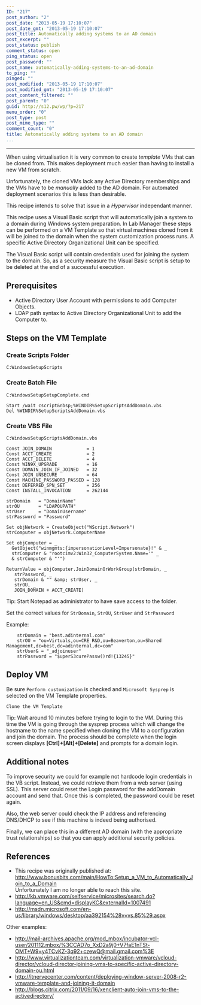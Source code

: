 ```yaml
---
ID: "217"
post_author: "2"
post_date: "2013-05-19 17:10:07"
post_date_gmt: "2013-05-19 17:10:07"
post_title: Automatically adding systems to an AD domain
post_excerpt: ""
post_status: publish
comment_status: open
ping_status: open
post_password: ""
post_name: automatically-adding-systems-to-an-ad-domain
to_ping: ""
pinged: ""
post_modified: "2013-05-19 17:10:07"
post_modified_gmt: "2013-05-19 17:10:07"
post_content_filtered: ""
post_parent: "0"
guid: http://s12.pw/wp/?p=217
menu_order: "0"
post_type: post
post_mime_type: ""
comment_count: "0"
title: Automatically adding systems to an AD domain
...
```

---

When using virtualisation it is very common to create <em>template</em> VMs that can be cloned from.  This makes deployment much easier than having to install a new VM from scratch.

Unfortunately, the cloned VMs lack any Active Directory memberships and the VMs have to be <em>manually</em> added to the AD domain.  For automated deployment scenarios this is less than desirable.

This recipe intends to solve that issue in a <em>Hypervisor</em> independant manner.

This recipe uses a Visual Basic script that will automatically join a system to a domain during Windows system preparation. In Lab Manager these steps can be performed on a VM Template so that virtual machines cloned from it will be joined to the domain when the system customization process runs. A specific Active Directory Organizational Unit can be specified.

The Visual Basic script will contain credentials used for joining the system to the domain. So, as a security measure the Visual Basic script is setup to be deleted at the end of a successful execution.

<h2>Prerequisites</h2>

<ul>
<li>Active Directory User Account with permissions to add Computer Objects.</li>
<li>LDAP path syntax to Active Directory Organizational Unit to add the Computer to. </li>
</ul>

<h2>Steps on the VM Template</h2>

<h3>Create Scripts Folder</h3>

<code>C:WindowsSetupScripts</code>

<h3>Create Batch File</h3>

<code>C:WindowsSetupSetupComplete.cmd</code>

<pre><code>Start /wait cscript&amp;nbsp;%WINDIR%SetupScriptsAddDomain.vbs
Del %WINDIR%SetupScriptsAddDomain.vbs
</code></pre>

<h3>Create VBS File</h3>

<code>C:WindowsSetupScriptsAddDomain.vbs</code>

<pre><code>Const JOIN_DOMAIN             = 1
Const ACCT_CREATE             = 2
Const ACCT_DELETE             = 4
Const WIN9X_UPGRADE           = 16
Const DOMAIN_JOIN_IF_JOINED   = 32
Const JOIN_UNSECURE           = 64
Const MACHINE_PASSWORD_PASSED = 128
Const DEFERRED_SPN_SET        = 256
Const INSTALL_INVOCATION      = 262144

strDomain   = "DomainName"
strOU       = "LDAPOUPATH"
strUser     = "DomainUsername"
strPassword = "Password"

Set objNetwork = CreateObject("WScript.Network")
strComputer = objNetwork.ComputerName

Set objComputer = _
  GetObject("winmgmts:{impersonationLevel=Impersonate}!" &amp; _
  strComputer &amp; "rootcimv2:Win32_ComputerSystem.Name='" _
  &amp; strComputer &amp; "'")

ReturnValue = objComputer.JoinDomainOrWorkGroup(strDomain, _
   strPassword, _
   strDomain &amp; "" &amp;amp; strUser, _
   strOU, _
   JOIN_DOMAIN + ACCT_CREATE)
</code></pre>

Tip: Start Notepad as administrator to have save access to the folder.

Set the correct values for <code>StrDomain</code>, <code>StrOU</code>, <code>StrUser</code> and <code>StrPassword</code>

Example:

<pre><code>    strDomain = "best.adinternal.com" 
    strOU = "ou=Virtuals,ou=CRE R&amp;D,ou=Beaverton,ou=Shared Management,dc=best,dc=adinternal,dc=com" 
    strUser&amp; = "_adjoinuser" 
    strPassword = "$uperS3curePassw()rd!{13245}" 
</code></pre>

<h2>Deploy VM</h2>

Be sure <code>Perform customization</code> is checked and <code>Microsoft Sysprep</code> is selected on the VM Template properties.

<code>Clone the VM Template</code>

Tip: Wait around 10 minutes before trying to login to the VM. During this time the VM is going through the sysprep process which will change the hostname to the name specified when cloning the VM to a configuration and join the domain. The process should be complete when the login screen displays <strong>[Ctrl]+[Alt]+[Delete]</strong> and prompts for a domain login.

<h2>Additional notes</h2>

To improve security we could for example not hardcode login credentials in the VB script.  Instead, we could retrieve them from a web server (using SSL).  This server could reset the Login password for the addDomain account and send that.  Once this is completed, the password could be reset again.

Also, the web server could check the IP address and referencing DNS/DHCP to see if this machine is indeed being authorised.

Finally, we can place this in a different AD domain (with the appropriate trust relationships) so that you can apply additional security policies.

<h2>References</h2>

<ul>
<li>This recipe was originally published at: <a href="http://www.bonusbits.com/main/HowTo:Setup_a_VM_to_Automatically_Join_to_a_Domain">http://www.bonusbits.com/main/HowTo:Setup_a_VM_to_Automatically_Join_to_a_Domain</a><br />
Unfortunately I am no longer able to reach this site.</li>
<li><a href="http://kb.vmware.com/selfservice/microsites/search.do?language=en_US&amp;cmd=displayKC&amp;externalId=1007491">http://kb.vmware.com/selfservice/microsites/search.do?language=en_US&amp;cmd=displayKC&amp;externalId=1007491</a></li>
<li><a href="http://msdn.microsoft.com/en-us/library/windows/desktop/aa392154%28v=vs.85%29.aspx">http://msdn.microsoft.com/en-us/library/windows/desktop/aa392154%28v=vs.85%29.aspx</a></li>
</ul>

Other examples:

<ul>
<li><a href="http://mail-archives.apache.org/mod_mbox/incubator-vcl-user/201112.mbox/%3CCAD7o_XxD2a9j0+V7faE1nTSt-OMT+W9=y4TCvKZ-3q92+czewQ@mail.gmail.com%3E">http://mail-archives.apache.org/mod_mbox/incubator-vcl-user/201112.mbox/%3CCAD7o_XxD2a9j0+V7faE1nTSt-OMT+W9=y4TCvKZ-3q92+czewQ@mail.gmail.com%3E</a></li>
<li><a href="http://www.virtualizationteam.com/virtualization-vmware/vcloud-director/vcloud-director-joining-vms-to-specific-active-directory-domain-ou.html">http://www.virtualizationteam.com/virtualization-vmware/vcloud-director/vcloud-director-joining-vms-to-specific-active-directory-domain-ou.html</a></li>
<li><a href="http://itnervecenter.com/content/deploying-window-server-2008-r2-vmware-template-and-joining-it-domain">http://itnervecenter.com/content/deploying-window-server-2008-r2-vmware-template-and-joining-it-domain</a></li>
<li><a href="http://blogs.citrix.com/2011/09/16/xenclient-auto-join-vms-to-the-activedirectory/">http://blogs.citrix.com/2011/09/16/xenclient-auto-join-vms-to-the-activedirectory/</a></li>
</ul>

